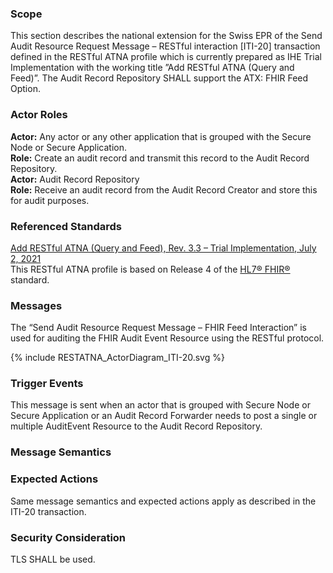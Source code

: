 ### Scope

This section describes the national extension for the Swiss EPR of the Send Audit Resource Request Message – RESTful interaction [ITI-20] transaction defined in the RESTful ATNA profile which is currently prepared as IHE Trial Implementation with the working title ”Add RESTful ATNA (Query and Feed)”. The Audit Record Repository SHALL support the ATX: FHIR Feed Option.

### Actor Roles

**Actor:** Any actor or any other application that is grouped with the Secure Node or Secure Application.  
**Role:** Create an audit record and transmit this record to the Audit Record Repository.  
**Actor:** Audit Record Repository  
**Role:** Receive an audit record from the Audit Record Creator and store this for audit purposes.  

### Referenced Standards

[Add RESTful ATNA (Query and Feed), Rev. 3.3 – Trial Implementation, July 2, 2021](https://www.ihe.net/uploadedFiles/Documents/ITI/IHE_ITI_Suppl_RESTful-ATNA.pdf)  
This RESTful ATNA profile is based on Release 4 of the [HL7® FHIR®](https://www.hl7.org/fhir/index.html) standard.
### Messages

The “Send Audit Resource Request Message – FHIR Feed Interaction” is used for auditing the FHIR Audit Event Resource using the RESTful protocol. 

<div>{% include RESTATNA_ActorDiagram_ITI-20.svg %}</div>

### Trigger Events

This message is sent when an actor that is grouped with Secure Node or Secure Application or an
Audit Record Forwarder needs to post a single or multiple AuditEvent Resource to the Audit Record
Repository.

### Message Semantics
### Expected Actions

Same message semantics and expected actions apply as described in the ITI-20 transaction.

### Security Consideration

TLS SHALL be used. 